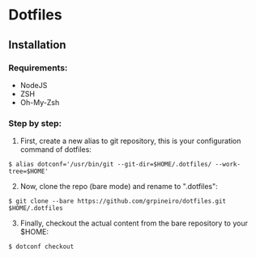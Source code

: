 # Dotfiles

## Installation

### Requirements:

- NodeJS
- ZSH
- Oh-My-Zsh

### Step by step:

1. First, create a new alias to git repository, this is your configuration command of dotfiles:

```shell
$ alias dotconf='/usr/bin/git --git-dir=$HOME/.dotfiles/ --work-tree=$HOME'
```

2. Now, clone the repo (bare mode) and rename to ".dotfiles":

```shell
$ git clone --bare https://github.com/grpineiro/dotfiles.git $HOME/.dotfiles
```

3. Finally, checkout the actual content from the bare repository to your $HOME:

```shell
$ dotconf checkout
```
